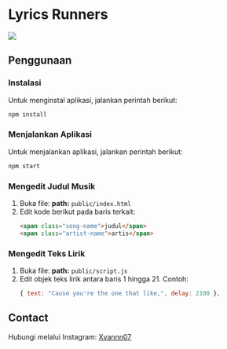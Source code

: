 # Lyrics Runners

![](https://d.uguu.se/lSVzFUKN.png)

## Penggunaan

### Instalasi
Untuk menginstal aplikasi, jalankan perintah berikut:
```bash
npm install
```

### Menjalankan Aplikasi
Untuk menjalankan aplikasi, jalankan perintah berikut:
```bash
npm start
```

### Mengedit Judul Musik
1. Buka file:
   **path:** `public/index.html`
2. Edit kode berikut pada baris terkait:
   ```html
   <span class="song-name">judul</span>
   <span class="artist-name">artis</span>
   ```

### Mengedit Teks Lirik
1. Buka file:
   **path:** `public/script.js`
2. Edit objek teks lirik antara baris 1 hingga 21. Contoh:
   ```javascript
   { text: "Cause you're the one that like,", delay: 2100 },
   ```

## Contact
Hubungi melalui Instagram: [Xvannn07](https://instagram.com/Xvannn07)
